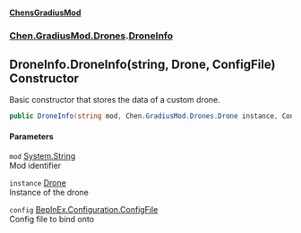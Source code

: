 #### [ChensGradiusMod](index 'index')
### [Chen.GradiusMod.Drones](Y_iPobZkdIiJ9feSuBjDaQ 'Chen.GradiusMod.Drones').[DroneInfo](HgBDP9HfqsUu394_FlkKCg 'Chen.GradiusMod.Drones.DroneInfo')
## DroneInfo.DroneInfo(string, Drone, ConfigFile) Constructor
Basic constructor that stores the data of a custom drone.  
```csharp
public DroneInfo(string mod, Chen.GradiusMod.Drones.Drone instance, ConfigFile config);
```
#### Parameters
<a name='Chen_GradiusMod_Drones_DroneInfo_DroneInfo(string_Chen_GradiusMod_Drones_Drone_ConfigFile)_mod'></a>
`mod` [System.String](https://docs.microsoft.com/en-us/dotnet/api/System.String 'System.String')  
Mod identifier
  
<a name='Chen_GradiusMod_Drones_DroneInfo_DroneInfo(string_Chen_GradiusMod_Drones_Drone_ConfigFile)_instance'></a>
`instance` [Drone](o+an11PxrqGB40HSHXgvpQ 'Chen.GradiusMod.Drones.Drone')  
Instance of the drone
  
<a name='Chen_GradiusMod_Drones_DroneInfo_DroneInfo(string_Chen_GradiusMod_Drones_Drone_ConfigFile)_config'></a>
`config` [BepInEx.Configuration.ConfigFile](https://docs.microsoft.com/en-us/dotnet/api/BepInEx.Configuration.ConfigFile 'BepInEx.Configuration.ConfigFile')  
Config file to bind onto
  
